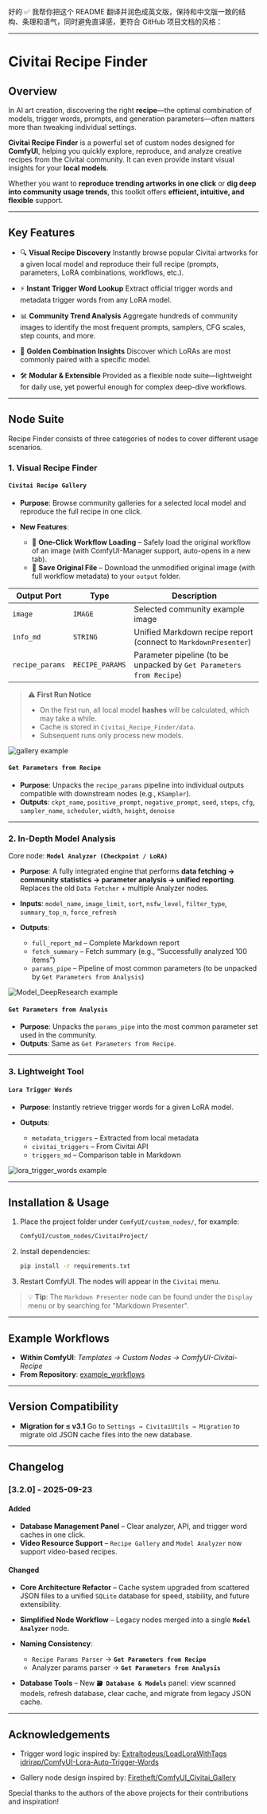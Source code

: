 好的 ✅ 我帮你把这个 README 翻译并润色成英文版，保持和中文版一致的结构、条理和语气，同时避免直译感，更符合 GitHub 项目文档的风格：

---

# Civitai Recipe Finder

## Overview

In AI art creation, discovering the right **recipe**—the optimal combination of models, trigger words, prompts, and generation parameters—often matters more than tweaking individual settings.

**Civitai Recipe Finder** is a powerful set of custom nodes designed for **ComfyUI**, helping you quickly explore, reproduce, and analyze creative recipes from the Civitai community. It can even provide instant visual insights for your **local models**.

Whether you want to **reproduce trending artworks in one click** or **dig deep into community usage trends**, this toolkit offers **efficient, intuitive, and flexible** support.

---

## Key Features

* 🔍 **Visual Recipe Discovery**
  Instantly browse popular Civitai artworks for a given local model and reproduce their full recipe (prompts, parameters, LoRA combinations, workflows, etc.).

* ⚡ **Instant Trigger Word Lookup**
  Extract official trigger words and metadata trigger words from any LoRA model.

* 📊 **Community Trend Analysis**
  Aggregate hundreds of community images to identify the most frequent prompts, samplers, CFG scales, step counts, and more.

* 🔗 **Golden Combination Insights**
  Discover which LoRAs are most commonly paired with a specific model.

* 🛠 **Modular & Extensible**
  Provided as a flexible node suite—lightweight for daily use, yet powerful enough for complex deep-dive workflows.

---

## Node Suite

Recipe Finder consists of three categories of nodes to cover different usage scenarios.

### 1. Visual Recipe Finder

#### `Civitai Recipe Gallery`

* **Purpose**: Browse community galleries for a selected local model and reproduce the full recipe in one click.
* **New Features**:

  * 🚀 **One-Click Workflow Loading** – Safely load the original workflow of an image (with ComfyUI-Manager support, auto-opens in a new tab).
  * 💾 **Save Original File** – Download the unmodified original image (with full workflow metadata) to your `output` folder.

| Output Port     | Type            | Description                                                         |
| --------------- | --------------- | ------------------------------------------------------------------- |
| `image`         | `IMAGE`         | Selected community example image                                    |
| `info_md`       | `STRING`        | Unified Markdown recipe report (connect to `MarkdownPresenter`)     |
| `recipe_params` | `RECIPE_PARAMS` | Parameter pipeline (to be unpacked by `Get Parameters from Recipe`) |

> ⚠️ **First Run Notice**
>
> * On the first run, all local model **hashes** will be calculated, which may take a while.
> * Cache is stored in `Civitai_Recipe_Finder/data`.
> * Subsequent runs only process new models.

![gallery example](./example_workflows/Recipe_Gallery.png)

#### `Get Parameters from Recipe`

* **Purpose**: Unpacks the `recipe_params` pipeline into individual outputs compatible with downstream nodes (e.g., `KSampler`).
* **Outputs**: `ckpt_name`, `positive_prompt`, `negative_prompt`, `seed`, `steps`, `cfg`, `sampler_name`, `scheduler`, `width`, `height`, `denoise`

---

### 2. In-Depth Model Analysis

Core node: **`Model Analyzer (Checkpoint / LoRA)`**

* **Purpose**:
  A fully integrated engine that performs **data fetching → community statistics → parameter analysis → unified reporting**.
  Replaces the old `Data Fetcher` + multiple Analyzer nodes.

* **Inputs**: `model_name`, `image_limit`, `sort`, `nsfw_level`, `filter_type`, `summary_top_n`, `force_refresh`

* **Outputs**:

  * `full_report_md` – Complete Markdown report
  * `fetch_summary` – Fetch summary (e.g., “Successfully analyzed 100 items”)
  * `params_pipe` – Pipeline of most common parameters (to be unpacked by `Get Parameters from Analysis`)

![Model\_DeepResearch example](./example_workflows/Model_DeepResearch.png)

#### `Get Parameters from Analysis`

* **Purpose**: Unpacks the `params_pipe` into the most common parameter set used in the community.
* **Outputs**: Same as `Get Parameters from Recipe`.

---

### 3. Lightweight Tool

#### `Lora Trigger Words`

* **Purpose**: Instantly retrieve trigger words for a given LoRA model.
* **Outputs**:

  * `metadata_triggers` – Extracted from local metadata
  * `civitai_triggers` – From Civitai API
  * `triggers_md` – Comparison table in Markdown

![lora\_trigger\_words example](./example_workflows/LoRA_Trigger_Words.png)

---

## Installation & Usage

1. Place the project folder under `ComfyUI/custom_nodes/`, for example:

   ```bash
   ComfyUI/custom_nodes/CivitaiProject/
   ```
2. Install dependencies:

   ```bash
   pip install -r requirements.txt
   ```
3. Restart ComfyUI. The nodes will appear in the `Civitai` menu.

> 💡 **Tip**:
> The `Markdown Presenter` node can be found under the `Display` menu or by searching for "Markdown Presenter".

---

## Example Workflows

* **Within ComfyUI**: *Templates → Custom Nodes → ComfyUI-Civitai-Recipe*
* **From Repository**: [example\_workflows](./example_workflows)

---

## Version Compatibility

* **Migration for ≤ v3.1**
  Go to `Settings → CivitaiUtils → Migration` to migrate old JSON cache files into the new database.

---

## Changelog

### \[3.2.0] - 2025-09-23

#### Added

* **Database Management Panel** – Clear analyzer, API, and trigger word caches in one click.
* **Video Resource Support** – `Recipe Gallery` and `Model Analyzer` now support video-based recipes.

#### Changed

* **Core Architecture Refactor** – Cache system upgraded from scattered JSON files to a unified `SQLite` database for speed, stability, and future extensibility.
* **Simplified Node Workflow** – Legacy nodes merged into a single **`Model Analyzer`** node.
* **Naming Consistency**:

  * `Recipe Params Parser` → **`Get Parameters from Recipe`**
  * Analyzer params parser → **`Get Parameters from Analysis`**
* **Database Tools** – New **`🗃️ Database & Models`** panel: view scanned models, refresh database, clear cache, and migrate from legacy JSON cache.

---

## Acknowledgements

* Trigger word logic inspired by:
  [Extraltodeus/LoadLoraWithTags](https://github.com/Extraltodeus/LoadLoraWithTags)
  [idrirap/ComfyUI-Lora-Auto-Trigger-Words](https://github.com/idrirap/ComfyUI-Lora-Auto-Trigger-Words)

* Gallery node design inspired by:
  [Firetheft/ComfyUI\_Civitai\_Gallery](https://github.com/Firetheft/ComfyUI_Civitai_Gallery)

Special thanks to the authors of the above projects for their contributions and inspiration!